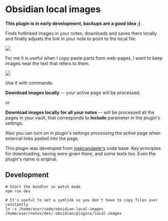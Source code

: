 # Obsidian local images

**This plugin is in early development, backups are a good idea ;)**

Finds hotlinked images in your notes, downloads and saves them locally and finally adjusts the link in your note to point to the local file.

![](docs/obsidian-local-images-sep2021.gif)

For me it is useful when I copy paste parts from web-pages, I want to keep images near the text that refers to them.

![](docs/obsidian-local-images-html-sep2021.gif)

Use it with commands:

**Download images locally** -- your active page will be processed.

or

**Download images locally for all your notes** -- will be processed all the pages in your vault, that corresponds to **Include** parameter in the plugin's settings.

Also you can turn on in plugin's settings processing the active page when external links pasted into the page.

This plugin was developed from [niekcandaele's](https://github.com/niekcandaele/obsidian-local-images) code base. Key principles for downloading, saving were given there, and some texts too. Even the plugin's name is original.

## Development

```
# Start the bundler in watch mode
npm run dev

# It's useful to set a symlink so you don't have to copy files over constantly
ln -s /home/user/code/obsidian-local-images /home/user/notes/dev/.obsidian/plugins/local-images
```
